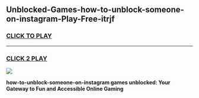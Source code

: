 
## Unblocked-Games-how-to-unblock-someone-on-instagram-Play-Free-itrjf
<h3>
<a href="https://premium76.site?title=how-to-unblock-someone-on-instagram&ref=10A">CLICK TO PLAY</a></h3>
<hr>

<h3>
<a href="https://premium76.site?title=how-to-unblock-someone-on-instagram&ref=10A">CLICK 2 PLAY</a>
  
</h3>

<a href="https://premium76.site?title=how-to-unblock-someone-on-instagram&ref=10A"><img src="https://clearcache.store/games.png"></a>


**how-to-unblock-someone-on-instagram games unblocked: Your Gateway to Fun and Accessible Online Gaming**
